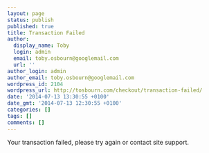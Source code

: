 ```yaml
---
layout: page
status: publish
published: true
title: Transaction Failed
author:
  display_name: Toby
  login: admin
  email: toby.osbourn@googlemail.com
  url: ''
author_login: admin
author_email: toby.osbourn@googlemail.com
wordpress_id: 2104
wordpress_url: http://tosbourn.com/checkout/transaction-failed/
date: '2014-07-13 13:30:55 +0100'
date_gmt: '2014-07-13 12:30:55 +0100'
categories: []
tags: []
comments: []
---
```

<p>Your transaction failed, please try again or contact site support.</p>
